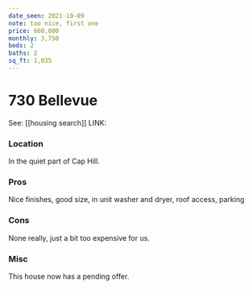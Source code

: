 ```yaml
---
date_seen: 2021-10-09
note: too nice, first one
price: 660,000
monthly: 3,750
beds: 2
baths: 2
sq_ft: 1,035
---
```

# 730 Bellevue
See: [[housing search]]
LINK: []()

### Location
In the quiet part of Cap Hill. 

### Pros
Nice finishes, good size, in unit washer and dryer, roof access, parking

### Cons
None really, just a bit too expensive for us. 

### Misc
This house now has a pending offer. 